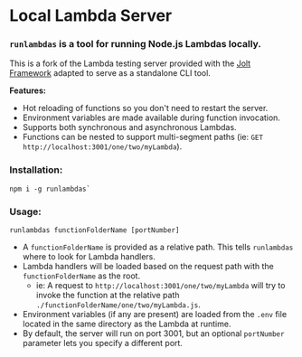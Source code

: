# Local Lambda Server

### `runlambdas` is a tool for running Node.js Lambdas locally.

This is a fork of the Lambda testing server provided with the [Jolt Framework](https://github.com/Jolt-Framework/jolt) adapted to serve as a standalone CLI tool.

**Features:**
- Hot reloading of functions so you don't need to restart the server.
- Environment variables are made available during function invocation.
- Supports both synchronous and asynchronous Lambdas.
- Functions can be nested to support multi-segment paths (ie: `GET http://localhost:3001/one/two/myLambda`).

### Installation:

```
npm i -g runlambdas`
```

### Usage:

```
runlambdas functionFolderName [portNumber]
```

- A `functionFolderName` is provided as a relative path. This tells `runlambdas` where to look for Lambda handlers.
- Lambda handlers will be loaded based on the request path with the `functionFolderName` as the root.
  - ie: A request to `http://localhost:3001/one/two/myLambda` will try to invoke the function at the relative path `./functionFolderName/one/two/myLambda.js`.
- Environment variables (if any are present) are loaded from the `.env` file located in the same directory as the Lambda at runtime.
- By default, the server will run on port 3001, but an optional `portNumber` parameter lets you specify a different port.
